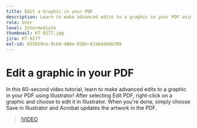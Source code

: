 ```yaml
---
title: Edit a Graphic in your PDF
description: Learn to make advanced edits to a graphic in your PDF using Illustrator
role: User
level: Intermediate
thumbnail: KT-9277.jpg
jira: KT-9277
exl-id: 655019ce-9cb4-486e-820e-61abdde6b789
---
```

# Edit a graphic in your PDF

In this 60-second video tutorial, learn to make advanced edits to a graphic in your PDF using Illustrator! After selecting Edit PDF, right-click on a graphic and choose to edit it in Illustrator. When you're done, simply choose Save in Illustrator and Acrobat updates the artwork in the PDF.

>[!VIDEO](https://video.tv.adobe.com/v/338277?quality=12&learn=on&hidetitle=true)
